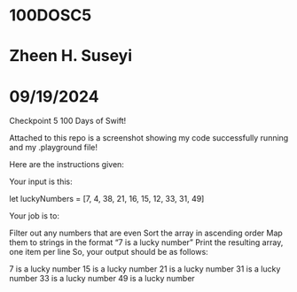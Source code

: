 # 100DOSC5
# Zheen H. Suseyi
# 09/19/2024
Checkpoint 5 100 Days of Swift! 

Attached to this repo is a screenshot showing my code successfully running and my .playground file!

Here are the instructions given: 

Your input is this: 


let luckyNumbers = [7, 4, 38, 21, 16, 15, 12, 33, 31, 49]



Your job is to:

Filter out any numbers that are even
Sort the array in ascending order
Map them to strings in the format “7 is a lucky number”
Print the resulting array, one item per line
So, your output should be as follows:

7 is a lucky number
15 is a lucky number
21 is a lucky number
31 is a lucky number
33 is a lucky number
49 is a lucky number
